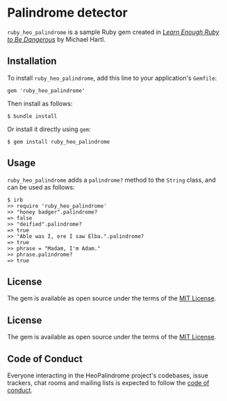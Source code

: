 # Palindrome detector

`ruby_heo_palindrome` is a sample Ruby gem created in [*Learn Enough Ruby to Be Dangerous*](https://www.learnenough.com/ruby-tutorial) by Michael Hartl.

## Installation

To install `ruby_heo_palindrome`, add this line to your application's `Gemfile`:

```
gem 'ruby_heo_palindrome'
```

Then install as follows:

```
$ bundle install
```

Or install it directly using `gem`:

```
$ gem install ruby_heo_palindrome
```

## Usage

`ruby_heo_palindrome` adds a `palindrome?` method to the `String` class, and can be used as follows:

```
$ irb
>> require 'ruby_heo_palindrome'
>> "honey badger".palindrome?
=> false
>> "deified".palindrome?
=> true
>> "Able was I, ere I saw Elba.".palindrome?
=> true
>> phrase = "Madam, I'm Adam."
>> phrase.palindrome?
=> true
```

## License

The gem is available as open source under the terms of the [MIT License](https://opensource.org/licenses/MIT).

## License

The gem is available as open source under the terms of the [MIT License](https://opensource.org/licenses/MIT).

## Code of Conduct

Everyone interacting in the HeoPalindrome project's codebases, issue trackers, chat rooms and mailing lists is expected to follow the [code of conduct](https://github.com/[USERNAME]/heo_palindrome/blob/main/CODE_OF_CONDUCT.md).
